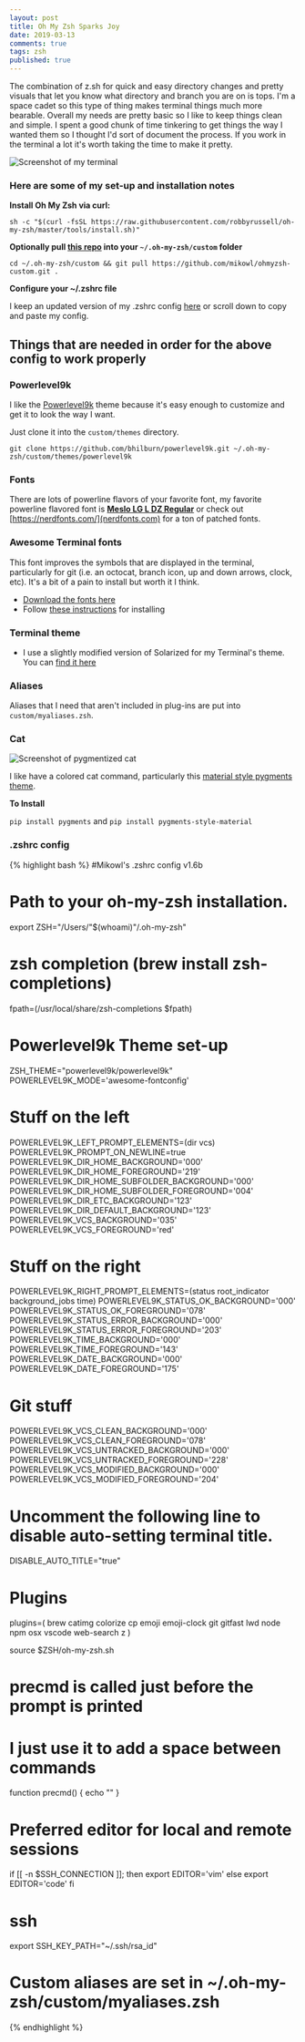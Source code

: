 ```yaml
---
layout: post
title: Oh My Zsh Sparks Joy
date: 2019-03-13
comments: true
tags: zsh
published: true
---
```


The combination of z.sh for quick and easy directory changes and pretty visuals that let you know what directory and branch you are on is tops. I'm a space cadet so this type of thing makes terminal things much more bearable. Overall my needs are pretty basic so I like to keep things clean and simple. I spent a good chunk of time tinkering to get things the way I wanted them so I thought I'd sort of document the process. If you work in the terminal a lot it's worth taking the time to make it pretty.

![Screenshot of my terminal](/images/omzscreen.png)

### Here are some of my set-up and installation notes

**Install Oh My Zsh via curl:**

`sh -c "$(curl -fsSL https://raw.githubusercontent.com/robbyrussell/oh-my-zsh/master/tools/install.sh)"`

**Optionally pull [this repo](https://github.com/mikowl/ohmyzsh-custom) into your `~/.oh-my-zsh/custom` folder**

`cd ~/.oh-my-zsh/custom && git pull https://github.com/mikowl/ohmyzsh-custom.git .`

**Configure your ~/.zshrc file**

I keep an updated version of my .zshrc config [here](https://gist.github.com/mikowl/88b674937f265d1b372083f2fbf16d22) or scroll down to copy and paste my config.

## Things that are needed in order for the above config to work properly

### Powerlevel9k

I like the [Powerlevel9k](https://github.com/bhilburn/powerlevel9k) theme because it's easy enough to customize and get it to look the way I want.

Just clone it into the `custom/themes` directory.

`git clone https://github.com/bhilburn/powerlevel9k.git ~/.oh-my-zsh/custom/themes/powerlevel9k`

### Fonts

There are lots of powerline flavors of your favorite font, my favorite powerline flavored font is [**Meslo LG L DZ Regular**](https://github.com/powerline/fonts/tree/master/Meslo%20Dotted) or check out [https://nerdfonts.com/](nerdfonts.com) for a ton of patched fonts.

### Awesome Terminal fonts

This font improves the symbols that are displayed in the terminal, particularly for git (i.e. an octocat, branch icon, up and down arrows, clock, etc). It's a bit of a pain to install but worth it I think.

- [Download the fonts here](https://github.com/gabrielelana/awesome-terminal-fonts)
- Follow [these instructions](https://github.com/gabrielelana/awesome-terminal-fonts/wiki/OS-X) for installing

### Terminal theme

- I use a slightly modified version of Solarized for my Terminal's theme. You can [find it here](https://gist.github.com/mikowl/2e9a0b3b88355b40aa4cbcf30d4ea676)

### Aliases

Aliases that I need that aren't included in plug-ins are put into `custom/myaliases.zsh`.

### Cat

![Screenshot of pygmentized cat](/images/omzcat.png)

I like have a colored cat command, particularly this [material style pygments theme](https://github.com/horosgrisa/pygments-style-material).

**To Install**

`pip install pygments` and `pip install pygments-style-material`

### .zshrc config

{% highlight bash %}
#Mikowl's .zshrc config v1.6b

# Path to your oh-my-zsh installation.
export ZSH="/Users/"$(whoami)"/.oh-my-zsh"

# zsh completion (brew install zsh-completions)
fpath=(/usr/local/share/zsh-completions $fpath)

# Powerlevel9k Theme set-up

ZSH_THEME="powerlevel9k/powerlevel9k"
POWERLEVEL9K_MODE='awesome-fontconfig'

# Stuff on the left
POWERLEVEL9K_LEFT_PROMPT_ELEMENTS=(dir vcs)
POWERLEVEL9K_PROMPT_ON_NEWLINE=true
POWERLEVEL9K_DIR_HOME_BACKGROUND='000'
POWERLEVEL9K_DIR_HOME_FOREGROUND='219'
POWERLEVEL9K_DIR_HOME_SUBFOLDER_BACKGROUND='000'
POWERLEVEL9K_DIR_HOME_SUBFOLDER_FOREGROUND='004'
POWERLEVEL9K_DIR_ETC_BACKGROUND='123'
POWERLEVEL9K_DIR_DEFAULT_BACKGROUND='123'
POWERLEVEL9K_VCS_BACKGROUND='035'
POWERLEVEL9K_VCS_FOREGROUND='red'

# Stuff on the right
POWERLEVEL9K_RIGHT_PROMPT_ELEMENTS=(status root_indicator background_jobs time)
POWERLEVEL9K_STATUS_OK_BACKGROUND='000'
POWERLEVEL9K_STATUS_OK_FOREGROUND='078'
POWERLEVEL9K_STATUS_ERROR_BACKGROUND='000'
POWERLEVEL9K_STATUS_ERROR_FOREGROUND='203'
POWERLEVEL9K_TIME_BACKGROUND='000'
POWERLEVEL9K_TIME_FOREGROUND='143'
POWERLEVEL9K_DATE_BACKGROUND='000'
POWERLEVEL9K_DATE_FOREGROUND='175'

# Git stuff
POWERLEVEL9K_VCS_CLEAN_BACKGROUND='000'
POWERLEVEL9K_VCS_CLEAN_FOREGROUND='078'
POWERLEVEL9K_VCS_UNTRACKED_BACKGROUND='000'
POWERLEVEL9K_VCS_UNTRACKED_FOREGROUND='228'
POWERLEVEL9K_VCS_MODIFIED_BACKGROUND='000'
POWERLEVEL9K_VCS_MODIFIED_FOREGROUND='204'

# Uncomment the following line to disable auto-setting terminal title.
DISABLE_AUTO_TITLE="true"

# Plugins
plugins=(
  brew catimg colorize cp emoji emoji-clock git gitfast lwd node npm osx vscode web-search z
)

source $ZSH/oh-my-zsh.sh

# precmd is called just before the prompt is printed
# I just use it to add a space between commands
function precmd() {
  echo ""
}

# Preferred editor for local and remote sessions
if [[ -n $SSH_CONNECTION ]]; then
  export EDITOR='vim'
else
  export EDITOR='code'
fi

# ssh
export SSH_KEY_PATH="~/.ssh/rsa_id"

# Custom aliases are set in ~/.oh-my-zsh/custom/myaliases.zsh
{% endhighlight %}